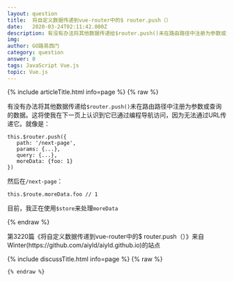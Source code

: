 ```yaml
---
layout: question
title:  将自定义数据传递到vue-router中的$ router.push（）
date:   2020-03-24T02:11:42.000Z
description: 有没有办法将其他数据传递给$router.push()未在路由路径中注册为参数或查询的数据。这将使我在下一页上认识到它已通过编程导航访问，因为无法通过UR...
img: 
author: GO路易西门
category: question
answer: 0
tags: JavaScript Vue.js
topic: Vue.js
---
```

<div class="article-root">
  <div class="article">
    {% include articleTitle.html info=page %}
    {% raw %}
    <div class="article-content"><p><font style="vertical-align: inherit;"><font style="vertical-align: inherit;">有没有办法将其他数据传递给</font></font><code>$router.push()</code><font style="vertical-align: inherit;"><font style="vertical-align: inherit;">未在路由路径中注册为参数或查询的数据。</font><font style="vertical-align: inherit;">这将使我在下一页上认识到它已通过编程导航访问，因为无法通过URL传递它。</font><font style="vertical-align: inherit;">就像是：</font></font></p>

<pre><code>this.$router.push({<font></font>
   path: '/next-page', <font></font>
   params: {...}, <font></font>
   query: {...}, <font></font>
   moreData: {foo: 1}<font></font>
})<font></font>
</code></pre>

<p><font style="vertical-align: inherit;"><font style="vertical-align: inherit;">然后在</font></font><code>/next-page</code><font style="vertical-align: inherit;"><font style="vertical-align: inherit;">：</font></font></p>

<pre><code>this.$route.moreData.foo // 1
</code></pre>

<p><font style="vertical-align: inherit;"><font style="vertical-align: inherit;">目前，我正在使用</font></font><code>$store</code><font style="vertical-align: inherit;"><font style="vertical-align: inherit;">来处理</font></font><code>moreData</code></p></div>
    {% endraw %}
  </div>
  <p class="winter_mark">第3220篇《将自定义数据传递到vue-router中的$ router.push（）》来自Winter(https://github.com/aiyld/aiyld.github.io)的站点</p>
  <div class="discuss-wrapper">
    {% include discussTitle.html info=page %}
    {% raw %}
    
    {% endraw %}
  </div>
<div>
